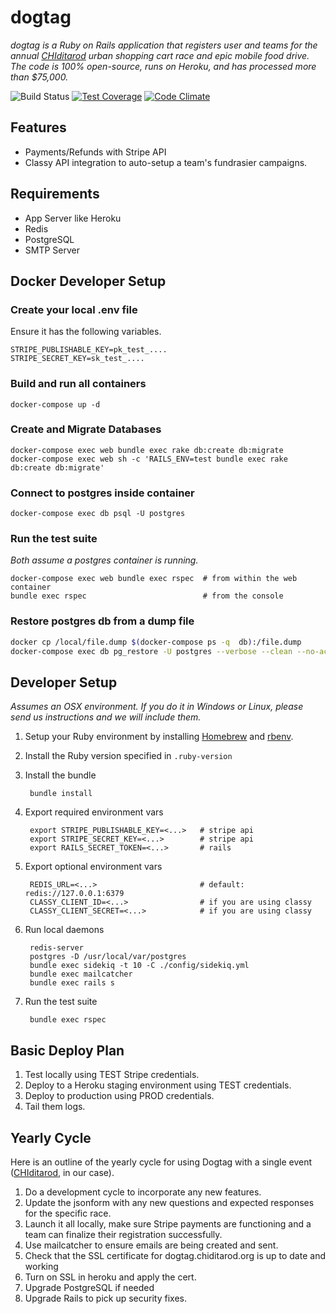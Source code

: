 dogtag
======

*dogtag is a Ruby on Rails application that registers user and teams for the annual [CHIditarod](http://chiditarod.org) urban shopping cart race and epic mobile food drive.  The code is 100% open-source, runs on Heroku, and has processed more than $75,000.*

![Build Status](https://travis-ci.org/chiditarod/dogtag.svg?branch=master)
[![Test Coverage](https://codeclimate.com/github/chiditarod/dogtag/badges/coverage.svg)](https://codeclimate.com/github/chiditarod/dogtag/coverage)
[![Code Climate](https://codeclimate.com/github/chiditarod/dogtag.png)](https://codeclimate.com/github/chiditarod/dogtag)

Features
--------
- Payments/Refunds with Stripe API
- Classy API integration to auto-setup a team's fundrasier campaigns.

Requirements
------------
- App Server like Heroku
- Redis
- PostgreSQL
- SMTP Server

Docker Developer Setup
----------------------

### Create your local .env file

Ensure it has the following variables.

    STRIPE_PUBLISHABLE_KEY=pk_test_....
    STRIPE_SECRET_KEY=sk_test_....

### Build and run all containers

    docker-compose up -d

### Create and Migrate Databases

    docker-compose exec web bundle exec rake db:create db:migrate
    docker-compose exec web sh -c 'RAILS_ENV=test bundle exec rake db:create db:migrate'

### Connect to postgres inside container

    docker-compose exec db psql -U postgres

### Run the test suite

_Both assume a postgres container is running._

    docker-compose exec web bundle exec rspec  # from within the web container
    bundle exec rspec                          # from the console

### Restore postgres db from a dump file

```bash
docker cp /local/file.dump $(docker-compose ps -q  db):/file.dump
docker-compose exec db pg_restore -U postgres --verbose --clean --no-acl --no-owner -h localhost -d dogtag_development /file.dump
```

Developer Setup
---------------
*Assumes an OSX environment. If you do it in Windows or Linux, please send us instructions and we will include them.*

1. Setup your Ruby environment by installing [Homebrew](https://github.com/Homebrew/homebrew) and [rbenv](https://github.com/rbenv/rbenv).

1. Install the Ruby version specified in `.ruby-version`

1. Install the bundle

        bundle install

1. Export required environment vars

        export STRIPE_PUBLISHABLE_KEY=<...>   # stripe api
        export STRIPE_SECRET_KEY=<...>        # stripe api
        export RAILS_SECRET_TOKEN=<...>       # rails

1. Export optional environment vars

        REDIS_URL=<...>                       # default: redis://127.0.0.1:6379
        CLASSY_CLIENT_ID=<...>                # if you are using classy
        CLASSY_CLIENT_SECRET=<...>            # if you are using classy

1. Run local daemons

        redis-server
        postgres -D /usr/local/var/postgres
        bundle exec sidekiq -t 10 -C ./config/sidekiq.yml
        bundle exec mailcatcher
        bundle exec rails s

1. Run the test suite

        bundle exec rspec


Basic Deploy Plan
-----------------
1. Test locally using TEST Stripe credentials.
2. Deploy to a Heroku staging environment using TEST credentials.
3. Deploy to production using PROD credentials.
4. Tail them logs.


Yearly Cycle
------------
Here is an outline of the yearly cycle for using Dogtag with a single event ([CHIditarod](http://www.chiditarod.org), in our case).

1. Do a development cycle to incorporate any new features.
1. Update the jsonform with any new questions and expected responses for the specific race.
1. Launch it all locally, make sure Stripe payments are functioning and a team can finalize their registration successfully.
1. Use mailcatcher to ensure emails are being created and sent.
1. Check that the SSL certificate for dogtag.chiditarod.org is up to date and working
1. Turn on SSL in heroku and apply the cert.
1. Upgrade PostgreSQL if needed
1. Upgrade Rails to pick up security fixes.
